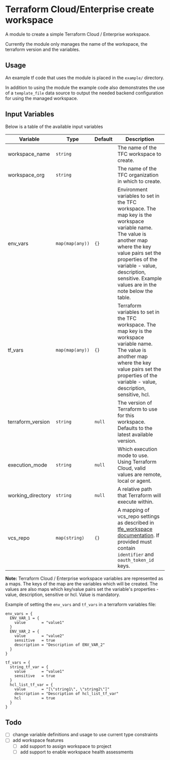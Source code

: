 # Terraform Cloud/Enterprise create workspace

A module to create a simple Terraform Cloud / Enterprise workspace.

Currently the module only manages the name of the workspace, the terraform version and the variables.

## Usage

An example tf code that uses the module is placed in the `example/` directory. 

In addition to using the module the example code also demonstrates the use of a `template_file` data source to output the needed backend configuration for using the managed workspace.

## Input Variables

Below is a table of the available input variables

| Variable | Type | Default | Description |
| -------- | ---- | ------- | ----------- |
| workspace_name | `string` | | The name of the TFC workspace to create. |
| workspace_org | `string` | | The name of the TFC organization in which to create. |
| env_vars | `map(map(any))` | `{}` | Environment variables to set in the TFC workspace. The map key is the workspace variable name. The value is another map where the key value pairs set the properties of the variable - value, description, sensitive. Example values are in the note below the table. |
| tf_vars | `map(map(any))` | `{}` | Terraform variables to set in the TFC workspace. The map key is the workspace variable name. The value is another map where the key value pairs set the properties of the variable - value, description, sensitive, hcl. |
| terraform_version | `string` | `null` | The version of Terraform to use for this workspace. Defaults to the latest available version. |
| execution_mode | `string` | `null` | Which execution mode to use. Using Terraform Cloud, valid values are remote, local or agent. |
| working_directory | `string` | `null` | A relative path that Terraform will execute within. |
| vcs_repo | `map(string)` | `{}` | A mapping of vcs_repo settings as described in [tfe_workspace documentation](https://registry.terraform.io/providers/hashicorp/tfe/latest/docs/resources/workspace#vcs_repo). If provided must contain `identifier` and `oauth_token_id` keys. |

**Note:** Terraform Cloud / Enterprise workspace variables are represented as a maps. The keys of the map are the variables which will be created. The values are also maps which key/value pairs set the variable's properties - value, description, sensitive or hcl. Value is mandatory.

Example of setting the `env_vars` and `tf_vars` in a terraform variables file:

```hcl
env_vars = {
  ENV_VAR_1 = {
    value       = "value1"
  }
  ENV_VAR_2 = {
    value       = "value2"
    sensitive   = true
    description = "Description of ENV_VAR_2"
  }
}

tf_vars = {
  string_tf_var = {
    value       = "value1"
    sensitive   = true
  }
  hcl_list_tf_var = {
    value       = "[\"string1\", \"string2\"]"
    description = "Description of hcl_list_tf_var"
    hcl         = true
  }
}
```

## Todo

- [ ] change variable definitions and usage to use current type constraints
- [ ] add workspace features
    - [ ] add support to assign workspace to project
    - [ ] add support to enable workspace health assessments
